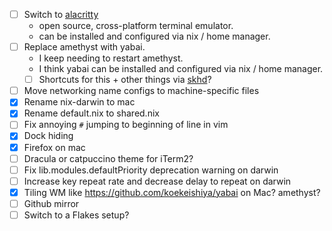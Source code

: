 - [ ] Switch to [alacritty](https://github.com/alacritty/alacritty)
    - open source, cross-platform terminal emulator. 
    - can be installed and configured via nix / home manager.
- [ ] Replace amethyst with yabai.
    - I keep needing to restart amethyst.
    - I think yabai can be installed and configured via nix / home manager.
    - [ ] Shortcuts for this + other things via [skhd](https://github.com/koekeishiya/skhd)?
- [ ] Move networking name configs to machine-specific files
- [x] Rename nix-darwin to mac
- [x] Rename default.nix to shared.nix
- [ ] Fix annoying `#` jumping to beginning of line in vim
- [x] Dock hiding
- [x] Firefox on mac
- [ ] Dracula or catpuccino theme for iTerm2?
- [ ] Fix lib.modules.defaultPriority deprecation warning on darwin
- [ ] Increase key repeat rate and decrease delay to repeat on darwin
- [x] Tiling WM like https://github.com/koekeishiya/yabai on Mac? amethyst?
- [ ] Github mirror
- [ ] Switch to a Flakes setup?
